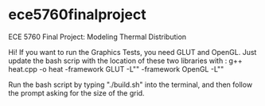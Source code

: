 # ece5760finalproject
ECE 5760 Final Project: Modeling Thermal Distribution

Hi! If you want to run the Graphics Tests, you need GLUT and OpenGL. 
Just update the bash scrip with the location of these two libraries with <your path>:
g++ heat.cpp -o heat -framework GLUT -L"<your path>" -framework OpenGL -L"<your path>" 

Run the bash script by typing "./build.sh" into the terminal, and then follow the prompt asking for the size of the grid.
